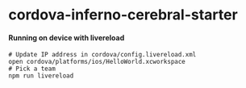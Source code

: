 # cordova-inferno-cerebral-starter

#### Running on device with livereload
```
# Update IP address in cordova/config.livereload.xml 
open cordova/platforms/ios/HelloWorld.xcworkspace
# Pick a team
npm run livereload
```